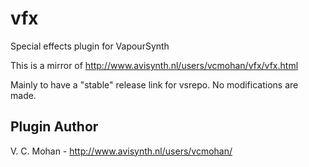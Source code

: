 # vfx
Special effects plugin for VapourSynth

This is a mirror of http://www.avisynth.nl/users/vcmohan/vfx/vfx.html

Mainly to have a "stable" release link for vsrepo. No modifications are made.

## Plugin Author
V. C. Mohan - http://www.avisynth.nl/users/vcmohan/
